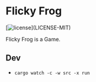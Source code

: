 # Flicky Frog

[![license](https://img.shields.io/badge/license-MIT%2FApache--2.0-blue")](LICENSE-MIT)

Flicky Frog is a Game.

## Dev

- `cargo watch -c -w src -x run`
